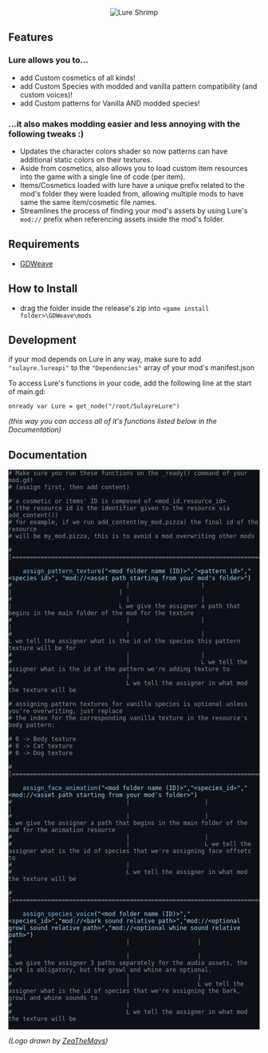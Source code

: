 <p align="center">
  <img src="https://cdn.discordapp.com/attachments/1297612591656341504/1297617737081950278/image.png?ex=67169431&is=671542b1&hm=e3c6bfd6c059e17549c7185b80347e86665b3f27139c986d9f8493027fc4a8d6&" alt="Lure Shrimp"/>
</p>

## Features
### Lure allows you to...
- add Custom cosmetics of all kinds!
- add Custom Species with modded and vanilla pattern compatibility (and custom voices)!
- add Custom patterns for Vanilla AND modded species!

### ...it also makes modding easier and less annoying with the following tweaks :)
- Updates the character colors shader so now patterns can have additional static colors on their textures.
- Aside from cosmetics, also allows you to load custom item resources into the game with a single line of code (per item).
- Items/Cosmetics loaded with lure have a unique prefix related to the mod's folder they were loaded from, allowing multiple mods to have same the same item/cosmetic file names.
- Streamlines the process of finding your mod's assets by using Lure's ```mod://``` prefix when referencing assets inside the mod's folder.

## Requirements
- [GDWeave](https://github.com/NotNite/GDWeave/tree/main)

## How to Install
- drag the folder inside the release's zip into ```<game install folder>\GDWeave\mods```

## Development
if your mod depends on Lure in any way, make sure to add ```"sulayre.lureapi"``` to the ```"Dependencies"``` array of your mod's manifest.json

To access Lure's functions in your code, add the following line at the start of main.gd:

```onready var Lure = get_node("/root/SulayreLure")```

*(this way you can access all of it's functions listed below in the Documentation)*

## Documentation

<pre class="github-dark-default" style="background-color:#0d1117;color:#e6edf3" tabindex="0"><code><div class="line"><span style="color:#8B949E"># Make sure you run these functions on the _ready() command of your mod.gd!</span></div><div class="line"><span style="color:#8B949E"># (assign first, then add content)</span></div><div class="line">
</div><div class="line"><span style="color:#8B949E"># a cosmetic or items' ID is composed of &#x3C;mod_id.resource_id></span></div><div class="line"><span style="color:#8B949E"># (the resource id is the identifier given to the resource via add_content())</span></div><div class="line"><span style="color:#8B949E"># for example, if we run add_content(my_mod,pizza) the final id of the resource</span></div><div class="line"><span style="color:#8B949E"># will be my_mod.pizza, this is to avoid a mod overwriting other mods</span></div><div class="line">
</div><div class="line"><span style="color:#8B949E">#[==================================================================================================]</span></div><div class="line">
</div><div class="line"><span style="color:#79C0FF">	assign_pattern_texture</span><span style="color:#E6EDF3">(</span><span style="color:#A5D6FF">"&#x3C;mod folder name (ID)>"</span><span style="color:#E6EDF3">,</span><span style="color:#A5D6FF">"&#x3C;pattern id>"</span><span style="color:#E6EDF3">,</span><span style="color:#A5D6FF">"&#x3C;species id>"</span><span style="color:#E6EDF3">, </span><span style="color:#A5D6FF">"mod://&#x3C;asset path starting from your mod's folder>"</span><span style="color:#E6EDF3">)</span></div><div class="line"><span style="color:#8B949E">#                                |                    |               |                              |</span></div><div class="line"><span style="color:#8B949E">#                                |                    |               |                              L we give the assigner a path that begins in the main folder of the mod for the texture</span></div><div class="line"><span style="color:#8B949E">#                                |                    |               |</span></div><div class="line"><span style="color:#8B949E">#                                |                    |               L we tell the assigner what is the id of the species this pattern texture will be for</span></div><div class="line"><span style="color:#8B949E">#                                |                    |               </span></div><div class="line"><span style="color:#8B949E">#                                |                    L we tell the assigner what is the id of the pattern we're adding texture to</span></div><div class="line"><span style="color:#8B949E">#                                |</span></div><div class="line"><span style="color:#8B949E">#                                L we tell the assigner in what mod the texture will be</span></div><div class="line">
</div><div class="line"><span style="color:#8B949E"># assigning pattern textures for vanilla species is optional unless you're overwriting, just replace</span></div><div class="line"><span style="color:#8B949E"># the index for the corresponding vanilla texture in the resource's body pattern:</span></div><div class="line">
</div><div class="line"><span style="color:#8B949E"># 0 -> Body texture</span></div><div class="line"><span style="color:#8B949E"># 0 -> Cat texture</span></div><div class="line"><span style="color:#8B949E"># 0 -> Dog texture</span></div><div class="line">
</div><div class="line"><span style="color:#8B949E">#[==================================================================================================]</span></div><div class="line">
</div><div class="line"><span style="color:#79C0FF">	assign_face_animation</span><span style="color:#E6EDF3">(</span><span style="color:#A5D6FF">"&#x3C;mod folder name (ID)>"</span><span style="color:#E6EDF3">,</span><span style="color:#A5D6FF">"&#x3C;species_id>"</span><span style="color:#E6EDF3">,</span><span style="color:#A5D6FF">"&#x3C;mod://&#x3C;asset path starting from your mod's folder>"</span><span style="color:#E6EDF3">)</span></div><div class="line"><span style="color:#8B949E">#                                |                     |                           |                                               </span></div><div class="line"><span style="color:#8B949E">#                                |                     |                           L we give the assigner a path that begins in the main folder of the mod for the animation resource</span></div><div class="line"><span style="color:#8B949E">#                                |                     |               </span></div><div class="line"><span style="color:#8B949E">#                                |                     L we tell the assigner what is the id of species that we're assigning face offsets to</span></div><div class="line"><span style="color:#8B949E">#                                |</span></div><div class="line"><span style="color:#8B949E">#                                L we tell the assigner in what mod the texture will be</span></div><div class="line">
</div><div class="line"><span style="color:#8B949E">#[==================================================================================================]</span></div><div class="line">
</div><div class="line"><span style="color:#79C0FF">	assign_species_voice</span><span style="color:#E6EDF3">(</span><span style="color:#A5D6FF">"&#x3C;mod folder name (ID)>"</span><span style="color:#E6EDF3">,</span><span style="color:#A5D6FF">"&#x3C;species_id>"</span><span style="color:#E6EDF3">,</span><span style="color:#A5D6FF">"mod://&#x3C;bark sound relative path>"</span><span style="color:#E6EDF3">,</span><span style="color:#A5D6FF">"mod://&#x3C;optional growl sound relative path>"</span><span style="color:#E6EDF3">,</span><span style="color:#A5D6FF">"mod://&#x3C;optional whine sound relative path>"</span><span style="color:#E6EDF3">)</span></div><div class="line"><span style="color:#8B949E">#                                |                   |                           |                                               </span></div><div class="line"><span style="color:#8B949E">#                                |                   |                           L we give the assigner 3 paths separately for the audio assets, the bark is obligatory, but the growl and whine are optional.</span></div><div class="line"><span style="color:#8B949E">#                                |                   |               </span></div><div class="line"><span style="color:#8B949E">#                                |                   L we tell the assigner what is the id of species that we're assigning the bark, growl and whine sounds to</span></div><div class="line"><span style="color:#8B949E">#                                |</span></div><div class="line"><span style="color:#8B949E">#                                L we tell the assigner in what mod the texture will be</span></div><div class="line">
</div></code></pre>

*(Logo drawn by [ZeaTheMays](https://github.com/ZeaTheMays))*
